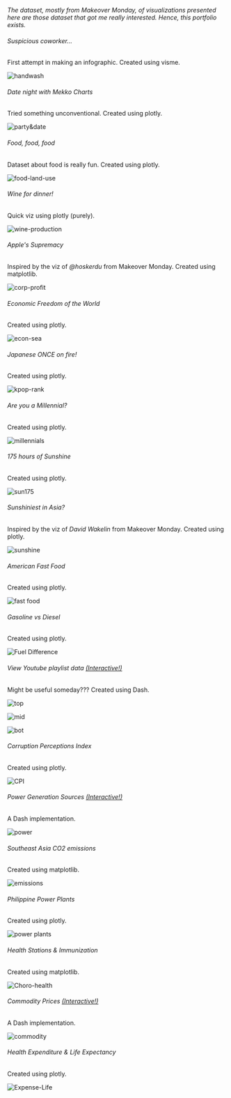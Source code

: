 *The dataset, mostly from Makeover Monday, of visualizations presented here are those dataset that got me really interested. Hence, this portfolio exists.*

###### Suspicious coworker...

First attempt in making an infographic. Created using visme.

![handwash](handwash.jpg)


###### Date night with Mekko Charts

Tried something unconventional. Created using plotly.

![party&date](party.png)


###### Food, food, food

Dataset about food is really fun. Created using plotly.

![food-land-use](food.png)


###### Wine for dinner!

Quick viz using plotly (purely).

![wine-production](wine-produce.png)


###### Apple's Supremacy

Inspired by the viz of *@hoskerdu* from Makeover Monday. Created using matplotlib.

![corp-profit](corp-profit.gif)


###### Economic Freedom of the World

Created using plotly.

![econ-sea](econ-free.png)


###### Japanese ONCE on fire!

Created using plotly.

![kpop-rank](kpop.png)


###### Are you a Millennial?

Created using plotly.

![millennials](millennial.png)


###### 175 hours of Sunshine

Created using plotly.

![sun175](sunshine175.png)


###### Sunshiniest in Asia?

Inspired by the viz of *David Wakelin* from Makeover Monday. Created using plotly.

![sunshine](sunshine.png)


###### American Fast Food

Created using plotly.

![fast food](fastfood.png)


###### Gasoline vs Diesel

Created using plotly.

![Fuel Difference](fuel_prx.png)


###### View Youtube playlist data [(Interactive!)](https://yt-data-view.herokuapp.com/)

Might be useful someday??? Created using Dash.

![top](yt1.png)

![mid](yt2.png)

![bot](yt3.png)


###### Corruption Perceptions Index

Created using plotly.

![CPI](cp-index.png)


###### Power Generation Sources [(Interactive!)](https://phl-power-gen.herokuapp.com/)

A Dash implementation.

![power](power.png)


###### Southeast Asia CO2 emissions

Created using matplotlib.

![emissions](co2_bar_race.gif)


###### Philippine Power Plants

Created using plotly.

![power plants](power-plant.png)


###### Health Stations & Immunization

Created using matplotlib.

![Choro-health](health_choro_map_modx.png)


###### Commodity Prices [(Interactive!)](https://phl-retail-commodity.herokuapp.com/)

A Dash implementation.

![commodity](commodity.png)


###### Health Expenditure & Life Expectancy

Created using plotly.

![Expense-Life](expense-life-scatter.png)
